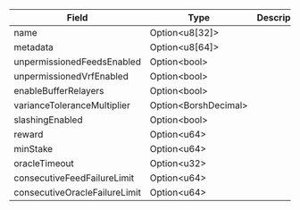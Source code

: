 

| Field | Type | Description |
|--|--|--|
| name |  Option&lt;u8[32]&gt; |  |
| metadata |  Option&lt;u8[64]&gt; |  |
| unpermissionedFeedsEnabled |  Option&lt;bool&gt; |  |
| unpermissionedVrfEnabled |  Option&lt;bool&gt; |  |
| enableBufferRelayers |  Option&lt;bool&gt; |  |
| varianceToleranceMultiplier |  Option&lt;BorshDecimal&gt; |  |
| slashingEnabled |  Option&lt;bool&gt; |  |
| reward |  Option&lt;u64&gt; |  |
| minStake |  Option&lt;u64&gt; |  |
| oracleTimeout |  Option&lt;u32&gt; |  |
| consecutiveFeedFailureLimit |  Option&lt;u64&gt; |  |
| consecutiveOracleFailureLimit |  Option&lt;u64&gt; |  |
